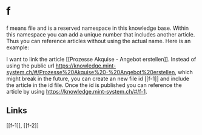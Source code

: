 # f

f means file and is a reserved namespace in this knowledge base. Within this namespace you can add a unique number that includes another article. Thus you can reference articles without using the actual name. Here is an example:

I want to link the article [[Prozesse Akquise - Angebot erstellen]]. Instead of using the public url <https://knowledge.mint-system.ch/#/Prozesse%20Akquise%20-%20Angebot%20erstellen>, which might break in the future, you can create an new file id [[f-1]] and include the article in the id file. Once the id is published you can reference the article by using <https://knowledge.mint-system.ch/#/f-1>.

## Links

[[f-1]], [[f-2]]